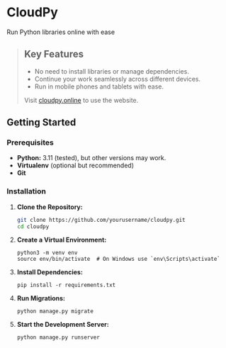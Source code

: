 # CloudPy

Run Python libraries online with ease
 
> ## Key Features
> 
> - No need to install libraries or manage dependencies.
> - Continue your work seamlessly across different devices.
> - Run in mobile phones and tablets with ease.
>   
> Visit [cloudpy.online](https://cloudpy.online) to use the website.
 


## Getting Started

### Prerequisites

- **Python:** 3.11 (tested), but other versions may work.
- **Virtualenv** (optional but recommended)
- **Git**

 

### Installation

1. **Clone the Repository:**
   ```bash
   git clone https://github.com/yourusername/cloudpy.git
   cd cloudpy
   ```
2. **Create a Virtual Environment:**

    ```
    python3 -m venv env
    source env/bin/activate  # On Windows use `env\Scripts\activate`
    ```

3. **Install Dependencies:**

    ```
    pip install -r requirements.txt
    ```
    
4. **Run Migrations:**

    ```
    python manage.py migrate
    ```
    
5. **Start the Development Server:**

    ```
    python manage.py runserver
    ```


